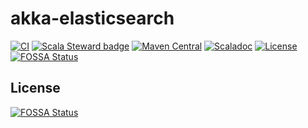 # akka-elasticsearch

[![CI](https://github.com/j5ik2o/akka-elasticsearch/workflows/CI/badge.svg)](https://github.com/j5ik2o/akka-elasticsearch/actions?query=workflow%3ACI)
[![Scala Steward badge](https://img.shields.io/badge/Scala_Steward-helping-blue.svg?style=flat&logo=data:image/png;base64,iVBORw0KGgoAAAANSUhEUgAAAA4AAAAQCAMAAAARSr4IAAAAVFBMVEUAAACHjojlOy5NWlrKzcYRKjGFjIbp293YycuLa3pYY2LSqql4f3pCUFTgSjNodYRmcXUsPD/NTTbjRS+2jomhgnzNc223cGvZS0HaSD0XLjbaSjElhIr+AAAAAXRSTlMAQObYZgAAAHlJREFUCNdNyosOwyAIhWHAQS1Vt7a77/3fcxxdmv0xwmckutAR1nkm4ggbyEcg/wWmlGLDAA3oL50xi6fk5ffZ3E2E3QfZDCcCN2YtbEWZt+Drc6u6rlqv7Uk0LdKqqr5rk2UCRXOk0vmQKGfc94nOJyQjouF9H/wCc9gECEYfONoAAAAASUVORK5CYII=)](https://scala-steward.org)
[![Maven Central](https://maven-badges.herokuapp.com/maven-central/com.github.j5ik2o/akka-elasticsearch-core_2.13/badge.svg)](https://maven-badges.herokuapp.com/maven-central/com.github.j5ik2o/akka-elasticsearch-core_2.13)
[![Scaladoc](http://javadoc-badge.appspot.com/com.github.j5ik2o/akka-elasticsearch-core_2.13.svg?label=scaladoc)](http://javadoc-badge.appspot.com/com.github.j5ik2o/akka-elasticsearch-core_2.13/com/github/j5ik2o/ak/es/index.html?javadocio=true)
[![License](https://img.shields.io/badge/License-MIT-blue.svg)](https://opensource.org/licenses/MIT)
[![FOSSA Status](https://app.fossa.com/api/projects/git%2Bgithub.com%2Fj5ik2o%2Fakka-elasticsearch.svg?type=shield)](https://app.fossa.com/projects/git%2Bgithub.com%2Fj5ik2o%2Fakka-elasticsearch?ref=badge_shield)


## License

[![FOSSA Status](https://app.fossa.com/api/projects/git%2Bgithub.com%2Fj5ik2o%2Fakka-elasticsearch.svg?type=large)](https://app.fossa.com/projects/git%2Bgithub.com%2Fj5ik2o%2Fakka-elasticsearch?ref=badge_large)
